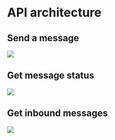 # API architecture

## Send a message

![](documentation/images/notify-send-a-message.png)

## Get message status

![](documentation/images/notify-get-message-status.png)

## Get inbound messages

![](documentation/images/notify-get-inbound-messages.png)
